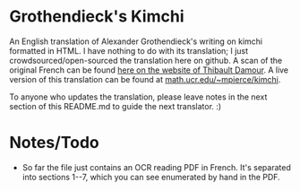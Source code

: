 # Grothendieck's Kimchi

An English translation of Alexander Grothendieck's writing on kimchi formatted in HTML. I have nothing to do with its translation; I just crowdsourced/open-sourced the translation here on github. A scan of the original French can be found [here on the website of Thibault Damour](http://www.ihes.fr/~damour/IMAGE/kimchi_grothendieck.pdf). A live version of this translation can be found at [math.ucr.edu/~mpierce/kimchi](http://math.ucr.edu/~mpierce/kimchi/).

To anyone who updates the translation, please leave notes in the next section of this README.md to guide the next translator. :) 

# Notes/Todo

 - So far the file just contains an OCR reading PDF in French. It's separated into sections 1--7, which you can see enumerated by hand in the PDF.

